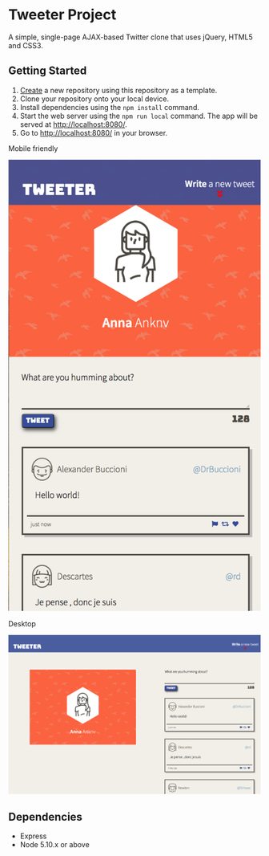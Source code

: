 # Tweeter Project

A simple, single-page AJAX-based Twitter clone that uses jQuery, HTML5 and CSS3.

## Getting Started

1. [Create](https://docs.github.com/en/repositories/creating-and-managing-repositories/creating-a-repository-from-a-template) a new repository using this repository as a template.
2. Clone your repository onto your local device.
3. Install dependencies using the `npm install` command.
3. Start the web server using the `npm run local` command. The app will be served at <http://localhost:8080/>.
4. Go to <http://localhost:8080/> in your browser.

Mobile friendly

!["Mobile friendly"](./docs/1.png)

Desktop

!["Desktop"](./docs/2.png)

## Dependencies

- Express
- Node 5.10.x or above
